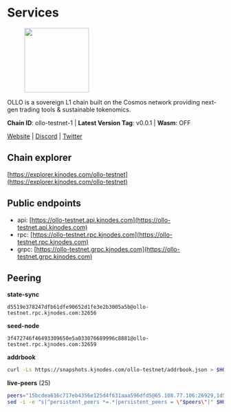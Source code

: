 # Services

<figure><img src="https://raw.githubusercontent.com/kj89/testnet_manuals/main/pingpub/logos/ollo.png" width="150" alt=""><figcaption></figcaption></figure>

OLLO is a sovereign L1 chain built on the Cosmos network providing  next-gen trading tools & sustainable tokenomics.

**Chain ID**: ollo-testnet-1 | **Latest Version Tag**: v0.0.1 | **Wasm**: OFF

[Website](https://www.ollostation.zone) | [Discord](https://discord.com/invite/GxBqZ9mSSm) | [Twitter](https://twitter.com/OLLOStation)




## Chain explorer
[https://explorer.kjnodes.com/ollo-testnet](https://explorer.kjnodes.com/ollo-testnet)

## Public endpoints

* api: [https://ollo-testnet.api.kjnodes.com](https://ollo-testnet.api.kjnodes.com)
* rpc: [https://ollo-testnet.rpc.kjnodes.com](https://ollo-testnet.rpc.kjnodes.com)
* grpc: [https://ollo-testnet.grpc.kjnodes.com](https://ollo-testnet.grpc.kjnodes.com)

## Peering

**state-sync**

```text
d5519e378247dfb61dfe90652d1fe3e2b3005a5b@ollo-testnet.rpc.kjnodes.com:32656
```

**seed-node**

```text
3f472746f46493309650e5a033076689996c8881@ollo-testnet.rpc.kjnodes.com:32659
```

**addrbook**
```bash
curl -Ls https://snapshots.kjnodes.com/ollo-testnet/addrbook.json > $HOME/.ollo/config/addrbook.json
```

**live-peers** (25)
```bash
peers="15bcdea616c717eb4356e125d4f631aaa596dfd5@65.108.77.106:26929,1d576b61c0c56a9b6ef6dabf336fd3cf04c017b1@95.217.223.85:15656,d5519e378247dfb61dfe90652d1fe3e2b3005a5b@65.109.68.190:32656,da8d3ca8e1c147f0037b1c43ad3de7174f5ec1b7@209.145.59.224:26656,7dc63d58dccf6777206d5cdbc1ec1b9ba5221bd5@65.108.97.58:15656,3ea40f63890f10272201edf96d2a49e197e52091@65.108.105.48:18156,0f99f7481a1b49701866ddbdfe71dc3b2fd792d8@109.123.244.56:26626,2a8f0fada8b8b71b8154cf30ce44aebea1b5fe3d@162.19.238.122:26656,5c2a752c9b1952dbed075c56c600c3a79b58c395@195.3.220.135:27006,43da48176665407ebbe40f809a0ec2c84ab0579e@65.109.24.121:26656,a553ae4af55d127300dd707a46e715b47a82610a@65.21.131.215:26626,412da32e046360f7e5168a89f80172ad093b17d9@65.109.37.58:17656,ad204b3422acb2e9a364941e540c99203ec22c5c@212.23.222.93:26656,536c816c0d32ceb601fcf047284f65dc68c0513a@65.21.134.202:26626,ef8863e006ba8eaea3aa8b780b01b82b401d7bd9@84.46.252.45:56656,9865c6e15faced6643adc228e3a59744e1b4e277@116.203.29.162:46656,dba5e8b41c4e369418f83a449966e4eb7ca05cd4@65.109.23.114:18156,8c4a28db4a9f4a37725d504d6f87fb5e1aee0266@49.12.216.13:46656,b1c40c092d4c889d14ac8db36621c114f811d797@65.109.92.241:22046,517786f9e5e9caf196fed64c2130528e0ef59643@65.109.70.23:18156,e8bdc07477c4a49acf1a4c91e3dc34fe2372169e@161.97.153.160:26656,67d27bdbc3c444c557d555164518d8f551a922c5@136.243.103.32:46656,e53eedfc4c5c4487e1fba7f3b97de6aadfca8cea@5.161.179.64:26656,125b0e30f00df3ff2ee7b29b7992ed888998ad31@65.109.28.177:47656,42beefd08b5f8580177d1506220db3a548090262@65.108.195.29:26116"
sed -i -e "s|^persistent_peers *=.*|persistent_peers = \"$peers\"|" $HOME/.ollo/config/config.toml
```

